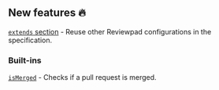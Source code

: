 ## New features :fire:

[`extends` section](/guides/extends) - Reuse other Reviewpad configurations in the specification.

### Built-ins

[`isMerged`](/guides/built-ins#ismerged) - Checks if a pull request is merged.
